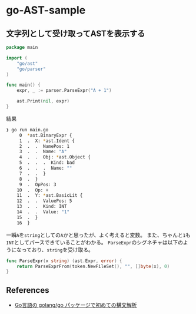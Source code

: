 # go-AST-sample

## 文字列として受け取ってASTを表示する

```go
package main

import (
    "go/ast"
    "go/parser"
)

func main() {
    expr, _ := parser.ParseExpr("A + 1")

    ast.Print(nil, expr)
}
```

結果

```sh
❯ go run main.go
     0  *ast.BinaryExpr {
     1  .  X: *ast.Ident {
     2  .  .  NamePos: 1
     3  .  .  Name: "A"
     4  .  .  Obj: *ast.Object {
     5  .  .  .  Kind: bad
     6  .  .  .  Name: ""
     7  .  .  }
     8  .  }
     9  .  OpPos: 3
    10  .  Op: +
    11  .  Y: *ast.BasicLit {
    12  .  .  ValuePos: 5
    13  .  .  Kind: INT
    14  .  .  Value: "1"
    15  .  }
    16  }
```

一瞬`A`を`string`としての`A`かと思ったが、よく考えると変数。
また、ちゃんと`1`も`INT`としてパースできていることがわかる。
`ParseExpr`のシグネチャは以下のようになっており、`string`を受け取る。

```go
func ParseExpr(x string) (ast.Expr, error) {
	return ParseExprFrom(token.NewFileSet(), "", []byte(x), 0)
}
```


## References
* [Go言語の golang/go パッケージで初めての構文解析](https://qiita.com/po3rin/items/a19d96d29284108ad442)
